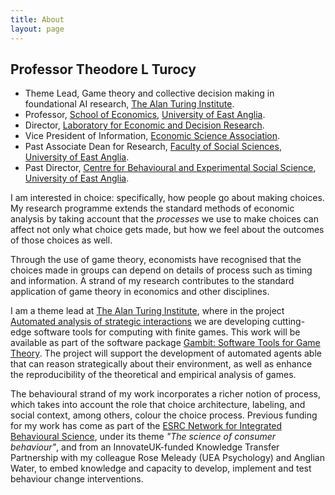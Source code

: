 ```yaml
---
title: About
layout: page
---
```

<!--- ![Profile Image]({{ site.url }}/{{ site.picture }}) --->

## Professor Theodore L Turocy

* Theme Lead, Game theory and collective decision making in foundational AI
research, [The Alan Turing Institute](https://www.turing.ac.uk).
* Professor, [School of Economics](https://www.uea.ac.uk/economics),
[University of East Anglia](https://www.uea.ac.uk).
* Director, [Laboratory for Economic and Decision Research](https://www.uea.ac.uk/about/school-of-economics/our-lab).
* Vice President of Information,
[Economic Science Association](http://www.economicscience.org).
* Past Associate Dean for Research,
[Faculty of Social Sciences](https://www.uea.ac.uk/ssf),
[University of East Anglia](https://www.uea.ac.uk).
* Past Director,
[Centre for Behavioural and Experimental Social Science](http://www.uea.ac.uk/cbess),
[University of East Anglia](https://www.uea.ac.uk).

I am interested in choice: specifically, how people go about making
choices.
My research programme extends the standard methods of economic
analysis by taking account that the _processes_ we use to make choices
can affect not only what choice gets made, but how we feel about the
outcomes of those choices as well.

Through the use of game theory, economists have recognised that
the choices made in groups can depend on details of process such as
timing and information.
A strand of my research contributes to the standard application of
game theory in economics and other disciplines.

I am a theme lead at [The Alan Turing Institute](https://www.turing.ac.uk),
where in the project 
[Automated analysis of strategic interactions](https://www.turing.ac.uk/research/research-projects/automated-analysis-strategic-interactions)
we are developing cutting-edge software tools for computing with finite games.
This work will be available as part of the software package
[Gambit: Software Tools for Game Theory](http://www.gambit-project.org).
The project will support the development of automated agents able that can reason
strategically about their environment, as well as enhance the reproducibility of
the theoretical and empirical analysis of games.

The behavioural strand of my work incorporates a richer notion of process, which takes into
account the role that choice architecture, labeling, and social
context, among others, colour the choice process.
Previous funding for my work has come as part of the
[ESRC Network for Integrated Behavioural Science](http://www.behavioural-science.ac.uk),
under its theme _&quot;The science of consumer behaviour&quot;_,
and from an InnovateUK-funded Knowledge Transfer Partnership
with my colleague Rose Meleady (UEA Psychology) and Anglian Water,
to embed knowledge and capacity to develop,
implement and test behaviour change interventions.
